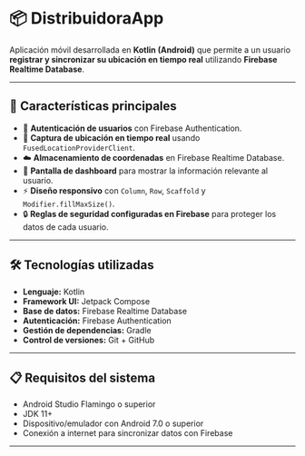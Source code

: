 # 📦 DistribuidoraApp

Aplicación móvil desarrollada en **Kotlin (Android)** que permite a un usuario **registrar y sincronizar su ubicación en tiempo real** utilizando **Firebase Realtime Database**.  
  

---

## 🚀 Características principales

- 🔑 **Autenticación de usuarios** con Firebase Authentication.  
- 📍 **Captura de ubicación en tiempo real** usando `FusedLocationProviderClient`.  
- ☁️ **Almacenamiento de coordenadas** en Firebase Realtime Database.  
- 📱 **Pantalla de dashboard** para mostrar la información relevante al usuario.  
- ⚡ **Diseño responsivo** con `Column`, `Row`, `Scaffold` y `Modifier.fillMaxSize()`.  
- 🔒 **Reglas de seguridad configuradas en Firebase** para proteger los datos de cada usuario.  

---

## 🛠️ Tecnologías utilizadas

- **Lenguaje:** Kotlin  
- **Framework UI:** Jetpack Compose  
- **Base de datos:** Firebase Realtime Database  
- **Autenticación:** Firebase Authentication  
- **Gestión de dependencias:** Gradle  
- **Control de versiones:** Git + GitHub  

---

## 📋 Requisitos del sistema

- Android Studio Flamingo o superior  
- JDK 11+  
- Dispositivo/emulador con Android 7.0 o superior  
- Conexión a internet para sincronizar datos con Firebase  

---


